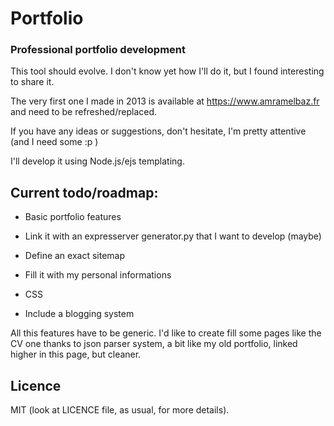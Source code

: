 # Portfolio

### Professional portfolio development

This tool should evolve. I don't know yet how I'll do it, but I found interesting to share it.

The very first one I made in 2013 is available at https://www.amramelbaz.fr and need to be refreshed/replaced.

If you have any ideas or suggestions, don't hesitate, I'm pretty attentive (and I need some :p )

I'll develop it using Node.js/ejs templating.


## Current todo/roadmap:

- Basic portfolio features

- Link it with an expresserver generator.py that I want to develop (maybe)

- Define an exact sitemap

- Fill it with my personal informations

- CSS

- Include a blogging system

All this features have to be generic.
I'd like to create fill some pages like the CV one thanks to json parser system, a bit like my old portfolio, linked higher in this page, but cleaner.


## Licence

MIT (look at LICENCE file, as usual, for more details).
